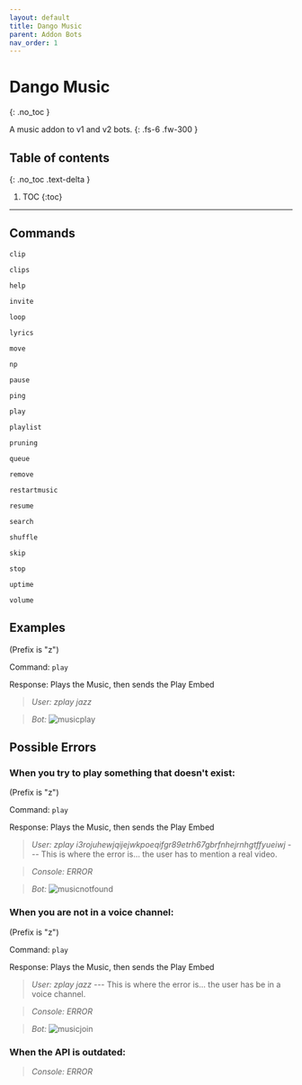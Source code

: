 ```yaml
---
layout: default
title: Dango Music
parent: Addon Bots
nav_order: 1
---
```


# Dango Music
{: .no_toc }

A music addon to v1 and v2 bots.
{: .fs-6 .fw-300 }

## Table of contents
{: .no_toc .text-delta }

1. TOC
{:toc}

---

## Commands

`clip`

`clips`

`help`

`invite`

`loop`

`lyrics`

`move`

`np`

`pause`

`ping`

`play`

`playlist`

`pruning`

`queue`

`remove`

`restartmusic`

`resume`

`search`

`shuffle`

`skip`

`stop`

`uptime`

`volume`

## Examples

(Prefix is "z")

Command: `play`

Response: Plays the Music, then sends the Play Embed

> *User: zplay jazz*

> *Bot:*
> ![musicplay](https://bots.dangoweb.xyz/assets/images/musicplay.png)

## Possible Errors

### When you try to play something that doesn't exist:

(Prefix is "z")

Command: `play`

Response: Plays the Music, then sends the Play Embed

> *User: zplay i3rojuhewjqijejwkpoeqifgr89etrh67gbrfnhejrnhgtffyueiwj* --- This is where the error is... the user has to mention a real video.

> *Console: ERROR*

> *Bot:*
> ![musicnotfound](https://bots.dangoweb.xyz/assets/images/musicnotfound.png)

### When you are not in a voice channel:

(Prefix is "z")

Command: `play`

Response: Plays the Music, then sends the Play Embed

> *User: zplay jazz* --- This is where the error is... the user has be in a voice channel.

> *Console: ERROR*

> *Bot:*
> ![musicjoin](https://bots.dangoweb.xyz/assets/images/musicjoin.png)

### When the API is outdated:

> *Console: ERROR*